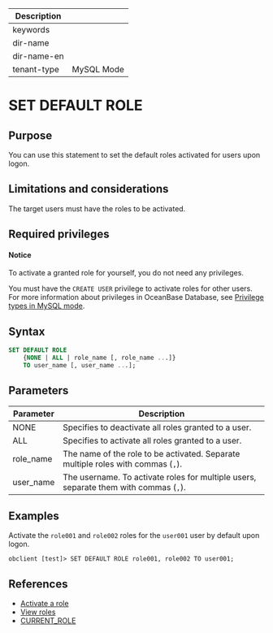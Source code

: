| Description   |                 |
|---------------|-----------------|
| keywords      |                 |
| dir-name      |                 |
| dir-name-en   |                 |
| tenant-type   | MySQL Mode      |

# SET DEFAULT ROLE

## Purpose

You can use this statement to set the default roles activated for users upon logon.

## Limitations and considerations

The target users must have the roles to be activated.

## Required privileges

<main id="notice" type='notice'>
  <h4>Notice</h4>
  <p>To activate a granted role for yourself, you do not need any privileges. </p>
</main>

You must have the `CREATE USER` privilege to activate roles for other users. For more information about privileges in OceanBase Database, see [Privilege types in MySQL mode](../../../../../600.manage/500.security-and-permissions/300.access-control/200.user-and-permission/200.permission-of-mysql-mode/100.permission-classification-of-mysql.md).

## Syntax

```sql
SET DEFAULT ROLE
    {NONE | ALL | role_name [, role_name ...]}
    TO user_name [, user_name ...];
```

## Parameters

| **Parameter** | **Description** |
|---------------------|----------|
| NONE | Specifies to deactivate all roles granted to a user.  |
| ALL | Specifies to activate all roles granted to a user.  |
| role_name | The name of the role to be activated. Separate multiple roles with commas (`,`).  |
| user_name | The username. To activate roles for multiple users, separate them with commas (`,`).  |

## Examples

Activate the `role001` and `role002` roles for the `user001` user by default upon logon.

```shell
obclient [test]> SET DEFAULT ROLE role001, role002 TO user001;
```

## References

* [Activate a role](../../../../../600.manage/500.security-and-permissions/300.access-control/200.user-and-permission/200.permission-of-mysql-mode/340.role-management-of-mysql-mode/500.activating-roles-of-mysql-mode.md)
* [View roles](../../../../../600.manage/500.security-and-permissions/300.access-control/200.user-and-permission/200.permission-of-mysql-mode/340.role-management-of-mysql-mode/600.view-roles-of-mysql-mode.md)
* [CURRENT_ROLE](../400.functions-of-mysql-mode/600.information-functions-of-mysql-mode/550.current-role-of-mysql-mode.md)
